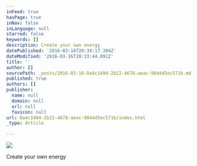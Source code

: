 ```yaml
---
inFeed: true
hasPage: true
inNav: false
inLanguage: null
starred: false
keywords: []
description: Create your own energy
datePublished: '2016-03-16T20:34:17.304Z'
dateModified: '2016-03-16T20:33:44.091Z'
title: ''
author: []
sourcePath: _posts/2016-03-16-8a4c1494-2b22-4678-aeac-9044d5ec571b.md
published: true
authors: []
publisher:
  name: null
  domain: null
  url: null
  favicon: null
url: 8a4c1494-2b22-4678-aeac-9044d5ec571b/index.html
_type: Article

---
```

![](https://the-grid-user-content.s3-us-west-2.amazonaws.com/a281a5dc-d85e-451d-8699-5e4d9d0c36a7.jpg)

Create your own energy